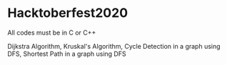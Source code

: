 # Hacktoberfest2020

All codes must be in C or C++

Dijkstra Algorithm, 
Kruskal's Algorithm, 
Cycle Detection in a graph using DFS, 
Shortest Path in a graph using DFS
